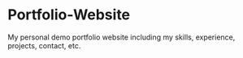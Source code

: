 # Portfolio-Website
My personal demo portfolio website including my skills, experience, projects, contact, etc.
